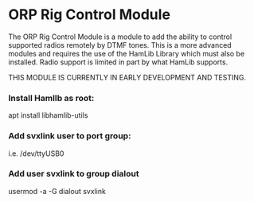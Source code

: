 # ORP Rig Control Module
The ORP Rig Control Module is a module to add the ability to control supported radios remotely by DTMF tones. This is a more advanced modules and requires the use of the HamLib Library which must also be installed. Radio support is limited in part by what HamLib supports.

THIS MODULE IS CURRENTLY IN EARLY DEVELOPMENT AND TESTING. 

### Install HamlIb as root:
apt install libhamlib-utils

### Add svxlink user to port group:
i.e. /dev/ttyUSB0

### Add user svxlink to group dialout
usermod -a -G dialout svxlink